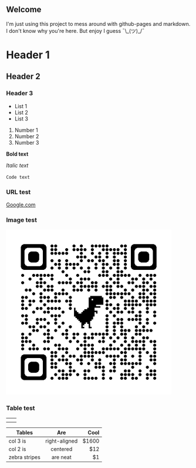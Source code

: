 ## Welcome

I'm just using this project to mess around with github-pages and markdown. I don't know why you're here. But enjoy I guess &macr;\\&#95;(ツ)&#95;/&macr;

# Header 1
## Header 2
### Header 3

- List 1
- List 2
- List 3

1. Number 1
2. Number 2
3. Number 3

**Bold text**

_Italic text_

`Code text`

### URL test
[Google.com](https://google.com "Google.com")

### Image test
![Alternative text](assets/qrcode_src.rybicki.dev.png "Optional title")


### Table test

|   |   |
| ------------ | ------------ |
|   |   |
|   |   |

| Tables        | Are           | Cool  |
| ------------- |:-------------:| -------------:|
| col 3 is      | right-aligned | $1600 |
| col 2 is      | centered      |   $12 |
| zebra stripes | are neat      |    $1 |
